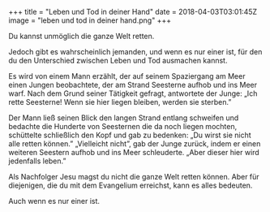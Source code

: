 
+++
title = "Leben und Tod in deiner Hand"
date = 2018-04-03T03:01:45Z
image = "leben und tod in deiner hand.png"
+++

Du kannst unmöglich die ganze Welt retten. 

Jedoch gibt es wahrscheinlich jemanden, und wenn es nur einer ist, für den du den Unterschied zwischen Leben und Tod ausmachen kannst.

Es wird von einem Mann erzählt, der auf seinem Spaziergang am Meer einen Jungen beobachtete, der am Strand Seesterne aufhob und ins Meer warf. Nach dem Grund seiner Tätigkeit gefragt, antwortete der Junge: „Ich rette Seesterne! Wenn sie hier liegen bleiben, werden sie sterben.”

Der Mann ließ seinen Blick den langen Strand entlang schweifen und bedachte die Hunderte von Seesternen die da noch liegen mochten, schüttelte schließlich den Kopf und gab zu bedenken: „Du wirst sie nicht alle retten können.” „Vielleicht nicht”, gab der Junge zurück, indem er einen weiteren Seestern aufhob und ins Meer schleuderte. „Aber dieser hier wird jedenfalls leben.”

Als Nachfolger Jesu magst du nicht die ganze Welt retten können. Aber für diejenigen, die du mit dem Evangelium erreichst, kann es alles bedeuten. 

Auch wenn es nur einer ist.